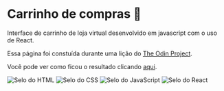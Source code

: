 # Carrinho de compras :shopping_cart:

Interface de carrinho de loja virtual desenvolvido em javascript com o uso de React.

Essa página foi constuída durante uma lição do [The Odin Project](https://www.theodinproject.com/).

Você pode ver como ficou o resultado clicando [aqui](https://br-adriel.github.io/react-shopping-cart/).

<div>
  <img src="https://img.shields.io/badge/HTML5-E34F26?style=for-the-badge&logo=html5&logoColor=white" alt="Selo do HTML" title="HTML">
  <img src="https://img.shields.io/badge/CSS3-1572B6?style=for-the-badge&logo=css3&logoColor=white" alt="Selo do CSS" title="CSS">
  <img src="https://img.shields.io/badge/JavaScript-323330?style=for-the-badge&logo=javascript&logoColor=F7DF1E" alt="Selo do JavaScript" title="JavaScript">
  <img src="https://img.shields.io/badge/react-%2320232a.svg?style=for-the-badge&logo=react&logoColor=%2361DAFB" alt="Selo do React" title="React">
</div>
